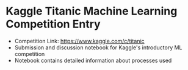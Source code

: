 # Kaggle Titanic Machine Learning Competition Entry
- Competition Link: https://www.kaggle.com/c/titanic
- Submission and discussion notebook for Kaggle's introductory ML competition
- Notebook contains detailed information about processes used
